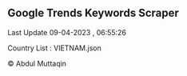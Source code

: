 

## Google Trends Keywords Scraper 
 
Last Update 09-04-2023 , 06:55:26

Country List :
VIETNAM.json



© Abdul Muttaqin 
